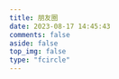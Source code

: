 ```yaml
---
title: 朋友圈
date: 2023-08-17 14:45:43
comments: false
aside: false
top_img: false
type: "fcircle"
---
```

